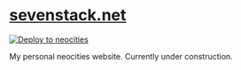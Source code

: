 # [sevenstack.net](https://sevenstack.net/)

[![Deploy to neocities](https://github.com/jacob5567/sevenstack.neocities.org/actions/workflows/neocities.yml/badge.svg)](https://github.com/jacob5567/sevenstack.neocities.org/actions/workflows/neocities.yml)

My personal neocities website. Currently under construction.